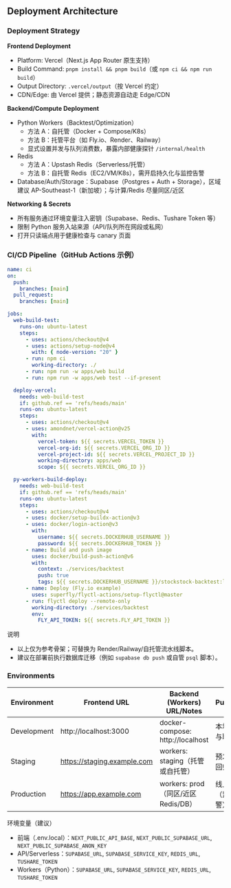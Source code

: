 ## Deployment Architecture

### Deployment Strategy

**Frontend Deployment**

- Platform: Vercel（Next.js App Router 原生支持）
- Build Command: `pnpm install && pnpm build`（或 `npm ci && npm run build`）
- Output Directory: `.vercel/output`（按 Vercel 约定）
- CDN/Edge: 由 Vercel 提供；静态资源自动走 Edge/CDN

**Backend/Compute Deployment**

- Python Workers（Backtest/Optimization）
  - 方法 A：自托管（Docker + Compose/K8s）
  - 方法 B：托管平台（如 Fly.io、Render、Railway）
  - 显式设置并发与队列消费数，暴露内部健康探针 `/internal/health`
- Redis
  - 方法 A：Upstash Redis（Serverless/托管）
  - 方法 B：自托管 Redis（EC2/VM/K8s），需开启持久化与监控告警
- Database/Auth/Storage：Supabase（Postgres + Auth + Storage），区域建议 AP-Southeast-1（新加坡）；与计算/Redis 尽量同区/近区

**Networking & Secrets**

- 所有服务通过环境变量注入密钥（Supabase、Redis、Tushare Token 等）
- 限制 Python 服务入站来源（API/队列所在网段或私网）
- 打开只读端点用于健康检查与 canary 页面

### CI/CD Pipeline（GitHub Actions 示例）

```yaml
name: ci
on:
  push:
    branches: [main]
  pull_request:
    branches: [main]

jobs:
  web-build-test:
    runs-on: ubuntu-latest
    steps:
      - uses: actions/checkout@v4
      - uses: actions/setup-node@v4
        with: { node-version: "20" }
      - run: npm ci
        working-directory: ./
      - run: npm run -w apps/web build
      - run: npm run -w apps/web test --if-present

  deploy-vercel:
    needs: web-build-test
    if: github.ref == 'refs/heads/main'
    runs-on: ubuntu-latest
    steps:
      - uses: actions/checkout@v4
      - uses: amondnet/vercel-action@v25
        with:
          vercel-token: ${{ secrets.VERCEL_TOKEN }}
          vercel-org-id: ${{ secrets.VERCEL_ORG_ID }}
          vercel-project-id: ${{ secrets.VERCEL_PROJECT_ID }}
          working-directory: apps/web
          scope: ${{ secrets.VERCEL_ORG_ID }}

  py-workers-build-deploy:
    needs: web-build-test
    if: github.ref == 'refs/heads/main'
    runs-on: ubuntu-latest
    steps:
      - uses: actions/checkout@v4
      - uses: docker/setup-buildx-action@v3
      - uses: docker/login-action@v3
        with:
          username: ${{ secrets.DOCKERHUB_USERNAME }}
          password: ${{ secrets.DOCKERHUB_TOKEN }}
      - name: Build and push image
        uses: docker/build-push-action@v6
        with:
          context: ./services/backtest
          push: true
          tags: ${{ secrets.DOCKERHUB_USERNAME }}/stockstock-backtest:latest
      - name: Deploy (Fly.io example)
        uses: superfly/flyctl-actions/setup-flyctl@master
      - run: flyctl deploy --remote-only
        working-directory: ./services/backtest
        env:
          FLY_API_TOKEN: ${{ secrets.FLY_API_TOKEN }}
```

说明

- 以上仅为参考骨架；可替换为 Render/Railway/自托管流水线脚本。
- 建议在部署前执行数据库迁移（例如 `supabase db push` 或自管 `psql` 脚本）。

### Environments

| Environment | Frontend URL                | Backend (Workers) URL/Notes         | Purpose              |
| ----------- | --------------------------- | ----------------------------------- | -------------------- |
| Development | http://localhost:3000       | docker-compose: http://localhost    | 本地开发与联调       |
| Staging     | https://staging.example.com | workers: staging（托管或自托管）    | 预发布/回归测试      |
| Production  | https://app.example.com     | workers: prod（同区/近区 Redis/DB） | 线上环境（监控告警） |

环境变量（建议）

- 前端（.env.local）：`NEXT_PUBLIC_API_BASE`, `NEXT_PUBLIC_SUPABASE_URL`, `NEXT_PUBLIC_SUPABASE_ANON_KEY`
- API/Serverless：`SUPABASE_URL`, `SUPABASE_SERVICE_KEY`, `REDIS_URL`, `TUSHARE_TOKEN`
- Workers（Python）：`SUPABASE_URL`, `SUPABASE_SERVICE_KEY`, `REDIS_URL`, `TUSHARE_TOKEN`
